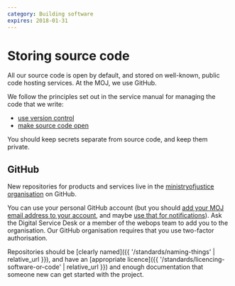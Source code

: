 ```yaml
---
category: Building software
expires: 2018-01-31
---
```

# Storing source code

All our source code is open by default, and stored on well-known,
public code hosting services. At the MOJ, we use GitHub.

We follow the principles set out in the service manual for managing the
code that we write:

- [use version control](https://www.gov.uk/service-manual/technology/maintaining-version-control-in-coding)
- [make source code open](https://www.gov.uk/service-manual/technology/making-source-code-open-and-reusable)

You should keep secrets separate from source code, and keep them private.

## GitHub

New repositories for products and services live in the
[ministryofjustice organisation](https://github.com/ministryofjustice)
on GitHub.

You can use your personal GitHub account (but you should [add your MOJ
email address to your account](https://help.github.com/articles/adding-an-email-address-to-your-github-account/),
and maybe [use that for notifications](https://help.github.com/articles/managing-notification-emails-for-organizations/)).
Ask the Digital Service Desk or a member of the webops team to add you
to the organisation. Our GitHub organisation requires that you use
two-factor authorisation.

Repositories should be [clearly named]({{ '/standards/naming-things' | relative_url }}),
and have an [appropriate licence]({{ '/standards/licencing-software-or-code' | relative_url }})
and enough documentation that someone new can get started with the
project.
